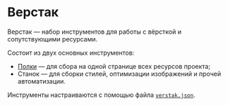 # Верстак

Верстак — набор инструментов для работы с вёрсткой и сопутствующими ресурсами.

Состоит из двух основных инструментов:

* [Полки](polki.md) — для сбора на одной странице всех ресурсов проекта;
* Станок — для сборки стилей, оптимизации изображений и прочей автоматизации.

Инструменты настраиваются с помощью файла [`verstak.json`](verstak-json.md).
